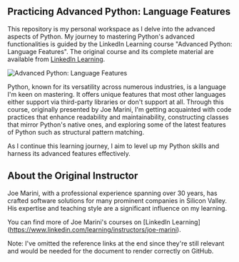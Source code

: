 ## Practicing Advanced Python: Language Features

This repository is my personal workspace as I delve into the advanced aspects of Python. My journey to mastering Python's advanced functionalities is guided by the LinkedIn Learning course "Advanced Python: Language Features". The original course and its complete material are available from [LinkedIn Learning][lil-course-url].

![Advanced Python: Language Features][lil-thumbnail-url]

Python, known for its versatility across numerous industries, is a language I'm keen on mastering. It offers unique features that most other languages either support via third-party libraries or don't support at all. Through this course, originally presented by Joe Marini, I'm getting acquainted with code practices that enhance readability and maintainability, constructing classes that mirror Python's native ones, and exploring some of the latest features of Python such as structural pattern matching.

As I continue this learning journey, I aim to level up my Python skills and harness its advanced features effectively.

## About the Original Instructor

Joe Marini, with a professional experience spanning over 30 years, has crafted software solutions for many prominent companies in Silicon Valley. His expertise and teaching style are a significant influence on my learning.

You can find more of Joe Marini's courses on [LinkedIn Learning] (https://www.linkedin.com/learning/instructors/joe-marini).

Note: I've omitted the reference links at the end since they're still relevant and would be needed for the document to render correctly on GitHub.

[lil-course-url]: https://www.linkedin.com/learning/advanced-python-language-features?dApp=59033956
[lil-thumbnail-url]: https://media.licdn.com/dms/image/C560DAQGse5pGo4mLQw/learning-public-crop_288_512/0/1678465532457?e=2147483647&v=beta&t=0UQWPDRu2DI_YBrVq-s7L5jQ4WkpV6Xzr4aVR3tuPnM
